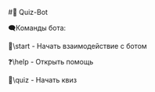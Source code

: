 #:robot: Quiz-Bot

:left_speech_bubble:Команды бота:

:rocket:\start - Начать взаимодействие с ботом

:question:\help - Открыть помощь

:dart:\quiz - Начать квиз

